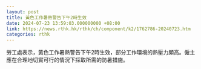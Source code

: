 ```yaml
---
layout: post
title: 黃色工作暑熱警告下午2時生效
date: 2024-07-23 13:59:03.000000000 +08:00
link: https://news.rthk.hk/rthk/ch/component/k2/1762786-20240723.htm
categories: rthk
---
```


勞工處表示，黃色工作暑熱警告下午2時生效，部分工作環境的熱壓力頗高。僱主應在合理地切實可行的情況下採取所需的防暑措施。
